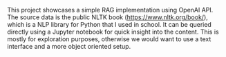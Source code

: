 This project showcases a simple RAG implementation using OpenAI API.
The source data is the public NLTK book (https://www.nltk.org/book/), which is a NLP library for Python that I used in school.
It can be queried directly using a Jupyter notebook for quick insight into the content. This is mostly for exploration purposes, otherwise we would want to use a text interface and a more object oriented setup.
